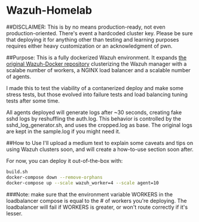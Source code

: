 # Wazuh-Homelab

##DISCLAIMER: 
This is by no means production-ready, not even production-oriented. There's event a hardcoded cluster key. 
Please be sure that deploying it for anything other than testing and learning purposes requires either heavy customization or an acknowledgment of pwn.

##Purpose:
This is a fully dockerized Wazuh environment. It expands [the original Wazuh-Docker repository](https://github.com/wazuh/wazuh-docker) clusterizing the Wazuh manager with a scalabe number of workers, a NGINX load balancer and a scalable number of agents.

I made this to test the viability of a contanerized deploy and make some stress tests, but those evolved into failure tests and load balancing tuning tests after some time.

All agents deployed will generate logs after ~30 seconds, creating fake sshd logs by reshuffling the auth.log.
This behavior is controlled by the sshd_log_generator.sh, and uses the cropped.log as base. The original logs are kept in the sample.log if you might need it.

##How to Use
I'll upload a medium text to explain some caveats and tips on using Wazuh clusters soon, and will create a how-to-use section soon after.

For now, you can deploy it out-of-the-box with:
```bash
build.sh 
docker-compose down --remove-orphans 
docker-compose up --scale wazuh_worker=4 --scale agent=10
```

###Note: make sure that the environment variable WORKERS in the loadbalancer compose is equal to the # of workers you're deploying. The loadbalancer will fail if WORKERS is greater, or won't route correctly if it's lesser.
